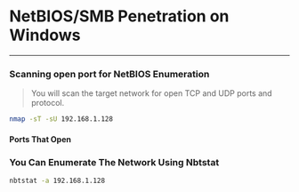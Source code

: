 # NetBIOS/SMB Penetration on Windows

---

### Scanning open port for NetBIOS Enumeration

> You will scan the target network for open TCP and UDP ports and protocol.

```bash
nmap -sT -sU 192.168.1.128
```

#### Ports That Open

### 

### You Can Enumerate The Network Using Nbtstat

```bash
nbtstat -a 192.168.1.128
```



